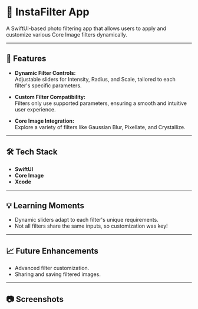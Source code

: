 

# 📸 InstaFilter App  

A SwiftUI-based photo filtering app that allows users to apply and customize various Core Image filters dynamically.

---

## 🚀 Features  
- **Dynamic Filter Controls:**  
  Adjustable sliders for Intensity, Radius, and Scale, tailored to each filter's specific parameters.  

- **Custom Filter Compatibility:**  
  Filters only use supported parameters, ensuring a smooth and intuitive user experience.  

- **Core Image Integration:**  
  Explore a variety of filters like Gaussian Blur, Pixellate, and Crystallize.  

---

## 🛠️ Tech Stack  
- **SwiftUI**  
- **Core Image**  
- **Xcode**  

---

## 💡 Learning Moments  
- Dynamic sliders adapt to each filter's unique requirements.  
- Not all filters share the same inputs, so customization was key!  

---

## 📈 Future Enhancements  
- Advanced filter customization.  
- Sharing and saving filtered images.  

---

## 📷 Screenshots  

